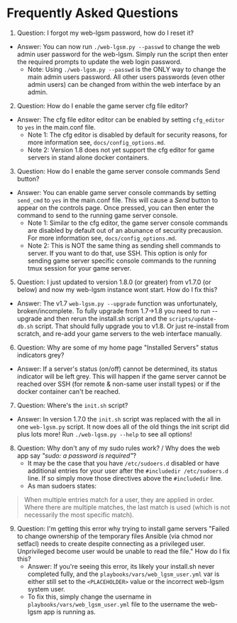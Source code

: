 # Frequently Asked Questions

1. Question: I forgot my web-lgsm password, how do I reset it?
  - Answer: You can now run `./web-lgsm.py --passwd` to change the web admin
    user password for the web-lgsm. Simply run the script then enter the
    required prompts to update the web login password.
    - Note: Using `./web-lgsm.py --passwd` is the ONLY way to change the main
      admin users password. All other users passwords (even other admin users)
      can be changed from within the web interface by an admin.

2. Question: How do I enable the game server cfg file editor?
  - Answer: The cfg file editor editor can be enabled by setting `cfg_editor`
    to `yes` in the main.conf file.
    - Note 1: The cfg editor is disabled by default for security reasons, for
      more information see, `docs/config_options.md`.
    - Note 2: Version 1.8 does not yet support the cfg editor for game servers
      in stand alone docker containers.

3. Question: How do I enable the game server console commands Send button?
  - Answer: You can enable game server console commands by setting `send_cmd` to
    `yes` in the main.conf file. This will cause a _Send_ button to appear on
    the controls page. Once pressed, you can then enter the command to send to
    the running game server console.
    - Note 1: Similar to the cfg editor, the game server console commands are
      disabled by default out of an abunance of security precausion. For more
      information see, `docs/config_options.md`.
    - Note 2: This is NOT the same thing as sending shell commands to server.
      If you want to do that, use SSH. This option is only for sending game
      server specific console commands to the running tmux session for your
      game server.

5. Question: I just updated to version 1.8.0 (or greater) from v1.7.0 (or below)
   and now my web-lgsm instance wont start. How do I fix this?
  - Answer: The v1.7 `web-lgsm.py --upgrade` function was unfortunately,
    broken/incomplete. To fully upgrade from 1.7->1.8 you need to run --upgrade
    and then rerun the install.sh script and the `scripts/update-db.sh` script.
    That should fully upgrade you to v1.8. Or just re-install from scratch, and
    re-add your game servers to the web interface manually.

6. Question: Why are some of my home page "Installed Servers" status indicators grey?
  - Answer: If a server's status (on/off) cannot be determined, its status
    indicator will be left grey. This will happen if the game server cannot be
    reached over SSH (for remote & non-same user install types) or if the
    docker container can't be reached.

7. Question: Where's the `init.sh` script?
  - Answer: In version 1.7.0 the `init.sh` script was replaced with the all in
    one `web-lgsm.py` script. It now does all of the old things the init script
    did plus lots more! Run `./web-lgsm.py --help` to see all options!

8. Question: Why don't any of my sudo rules work? / Why does the web app say
   _"sudo: a password is required"_?
   - It may be the case that you have `/etc/sudoers.d` disabled or have
     additional entries for your user after the `#includedir /etc/sudoers.d`
     line. If so simply move those directives above the `#includedir` line.
   - As man sudoers states:
>   When multiple entries match for a user, they are applied in order.
>   Where there are multiple matches, the last match is used (which is not
>   necessarily the most specific match).

9. Question: I'm getting this error why trying to install game servers "Failed
   to change ownership of the temporary files Ansible (via chmod nor setfacl)
   needs to create despite connecting as a privileged user. Unprivileged become
   user would be unable to read the file." How do I fix this?
   - Answer: If you're seeing this error, its likely your install.sh never
     completed fully, and the `playbooks/vars/web_lgsm_user.yml` var is either
     still set to the `<PLACEHOLDER>` value or the incorrect web-lgsm system
     user.
   - To fix this, simply change the username in `playbooks/vars/web_lgsm_user.yml` 
     file to the username the web-lgsm app is running as.
